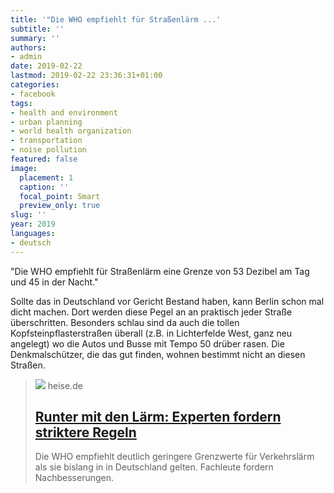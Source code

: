 ```yaml
---
title: '"Die WHO empfiehlt für Straßenlärm ...'
subtitle: ''
summary: ''
authors:
- admin
date: 2019-02-22
lastmod: 2019-02-22 23:36:31+01:00
categories:
- facebook
tags:
- health and environment
- urban planning
- world health organization
- transportation
- noise pollution
featured: false
image:
  placement: 1
  caption: ''
  focal_point: Smart
  preview_only: true
slug: ''
year: 2019
languages:
- deutsch
---
```


"Die WHO empfiehlt für Straßenlärm eine Grenze von 53 Dezibel am Tag und 45 in der Nacht."

Sollte das in Deutschland vor Gericht Bestand haben, kann Berlin schon mal dicht machen. Dort werden diese Pegel an an praktisch jeder Straße überschritten. Besonders schlau sind da auch die tollen Kopfsteinpflasterstraßen überall (z.B. in Lichterfelde West, ganz neu angelegt) wo die Autos und Busse mit Tempo 50 drüber rasen. Die Denkmalschützer, die das gut finden, wohnen bestimmt nicht an diesen Straßen.
> [![](https://heise.cloudimg.io/bound/1200x1200/q85.png-lossy-85.webp-lossy-85.foil1/_www-heise-de_/imgs/18/2/6/0/7/2/9/3/Laerm-9aad9a4cb508a528.jpeg)](https://www.heise.de/newsticker/meldung/Runter-mit-den-Laerm-Experten-fordern-striktere-Regeln-4316689.html)
> heise.de
> ## [Runter mit den Lärm: Experten fordern striktere Regeln](https://www.heise.de/newsticker/meldung/Runter-mit-den-Laerm-Experten-fordern-striktere-Regeln-4316689.html)
>
>Die WHO empfiehlt deutlich geringere Grenzwerte für Verkehrslärm als sie bislang in in Deutschland gelten. Fachleute fordern Nachbesserungen.